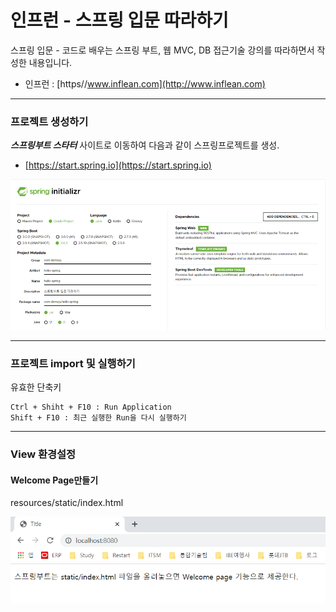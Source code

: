 # 인프런 - 스프링 입문 따라하기

스프링 입문 - 코드로 배우는 스프링 부트, 웹 MVC, DB 접근기술 강의를 따라하면서 작성한 내용입니다.

* 인프런 : [https//www.inflean.com](http://www.inflean.com)

---

### 프로젝트 생성하기

***스프링부트 스타터*** 사이트로 이동하여 다음과 같이 스프링프로젝트를 생성.
* [https://start.spring.io](https://start.spring.io)

![](imgs/img.png)


---

### 프로젝트 import 및 실행하기

유효한 단축키 

    Ctrl + Shiht + F10 : Run Application
    Shift + F10 : 최근 실행한 Run을 다시 실행하기 

---

### View 환경설정

#### Welcome Page만들기

resources/static/index.html

![](imgs/img_1.png)





